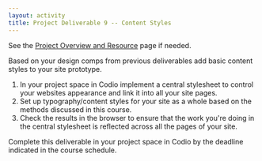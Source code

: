 ```yaml
---
layout: activity
title: Project Deliverable 9 -- Content Styles
---
```


See the [Project Overview and Resource](/activities/pd00.html) page if needed.

Based on your design comps from previous deliverables add basic content styles to your site prototype.

1. In your project space in Codio implement a central stylesheet to control your websites appearance and link it into all your site pages.
2. Set up typography/content styles for your site as a whole based on the methods discussed in this course.
3. Check the results in the browser to ensure that the work you're doing in the central stylesheet is reflected across all the pages of your site.

Complete this deliverable in your project space in Codio by the deadline indicated in the course schedule.
